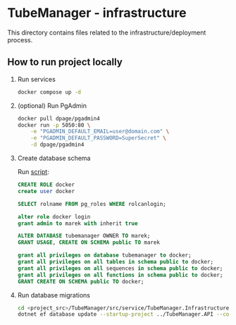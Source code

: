 # TubeManager - infrastructure

This directory contains files related to the infrastructure/deployment process.

## How to run project locally

1. Run services

    ```bash
    docker compose up -d
    ```

2. (optional) Run PgAdmin

    ```bash
    docker pull dpage/pgadmin4
    docker run -p 5050:80 \
        -e "PGADMIN_DEFAULT_EMAIL=user@domain.com" \
        -e "PGADMIN_DEFAULT_PASSWORD=SuperSecret" \
        -d dpage/pgadmin4
    ```

3. Create database schema

    Run [script](./db_setup.sql):

    ```sql
    CREATE ROLE docker
    create user docker

    SELECT rolname FROM pg_roles WHERE rolcanlogin;

    alter role docker login
    grant admin to marek with inherit true

    ALTER DATABASE tubemanager OWNER TO marek;
    GRANT USAGE, CREATE ON SCHEMA public TO marek

    grant all privileges on database tubemanager to docker;
    grant all privileges on all tables in schema public to docker;
    grant all privileges on all sequences in schema public to docker;
    grant all privileges on all functions in schema public to docker;
    GRANT CREATE ON SCHEMA public TO docker;
    ```

4. Run database migrations

    ```bash
    cd <project_src>/TubeManager/src/service/TubeManager.Infrastructure
    dotnet ef database update --startup-project ../TubeManager.API --context BookmarksDbContext
    ```
